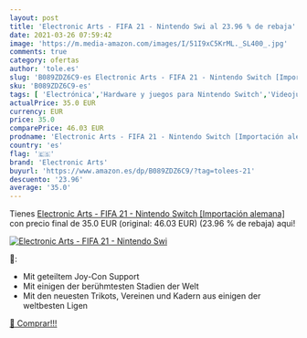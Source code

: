 ```yaml
---
layout: post
title: 'Electronic Arts - FIFA 21 - Nintendo Swi al 23.96 % de rebaja'
date: 2021-03-26 07:59:42
image: 'https://m.media-amazon.com/images/I/51I9xC5KrML._SL400_.jpg'
comments: true
category: ofertas
author: 'tole.es'
slug: 'B089ZDZ6C9-es Electronic Arts - FIFA 21 - Nintendo Switch [Importación...'
sku: 'B089ZDZ6C9-es'
tags: [ 'Electrónica','Hardware y juegos para Nintendo Switch','Videojuegos','electronic arts','nintendo', ]
actualPrice: 35.0 EUR
currency: EUR
price: 35.0
comparePrice: 46.03 EUR
prodname: 'Electronic Arts - FIFA 21 - Nintendo Switch [Importación alemana]'
country: 'es'
flag: '🇪🇸'
brand: 'Electronic Arts'
buyurl: 'https://www.amazon.es/dp/B089ZDZ6C9/?tag=tolees-21'
descuento: '23.96'
average: '35.0'
---
```


Tienes [Electronic Arts - FIFA 21 - Nintendo Switch [Importación alemana]](https://www.amazon.es/dp/B089ZDZ6C9/?tag=tolees-21) con precio final de  35.0 EUR (original: 46.03 EUR) (23.96 %  de rebaja) aqui!

[![Electronic Arts - FIFA 21 - Nintendo Swi](https://m.media-amazon.com/images/I/51I9xC5KrML._SL400_.jpg)](https://www.amazon.es/dp/B089ZDZ6C9/?tag=tolees-21)

🔎:

- Mit geteiltem Joy-Con Support
- Mit einigen der berühmtesten Stadien der Welt
- Mit den neuesten Trikots, Vereinen und Kadern aus einigen der weltbesten Ligen

[🛒 Comprar!!!](https://www.amazon.es/dp/B089ZDZ6C9/?tag=tolees-21)
